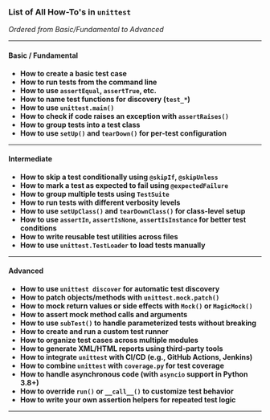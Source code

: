 ### List of All How-To's in `unittest`

*Ordered from Basic/Fundamental to Advanced*

---

#### **Basic / Fundamental**

* **How to create a basic test case**
* **How to run tests from the command line**
* **How to use `assertEqual`, `assertTrue`, etc.**
* **How to name test functions for discovery (`test_*`)**
* **How to use `unittest.main()`**
* **How to check if code raises an exception with `assertRaises()`**
* **How to group tests into a test class**
* **How to use `setUp()` and `tearDown()` for per-test configuration**

---

#### **Intermediate**

* **How to skip a test conditionally using `@skipIf`, `@skipUnless`**
* **How to mark a test as expected to fail using `@expectedFailure`**
* **How to group multiple tests using `TestSuite`**
* **How to run tests with different verbosity levels**
* **How to use `setUpClass()` and `tearDownClass()` for class-level setup**
* **How to use `assertIn`, `assertIsNone`, `assertIsInstance` for better test conditions**
* **How to write reusable test utilities across files**
* **How to use `unittest.TestLoader` to load tests manually**

---

#### **Advanced**

* **How to use `unittest discover` for automatic test discovery**
* **How to patch objects/methods with `unittest.mock.patch()`**
* **How to mock return values or side effects with `Mock()` or `MagicMock()`**
* **How to assert mock method calls and arguments**
* **How to use `subTest()` to handle parameterized tests without breaking**
* **How to create and run a custom test runner**
* **How to organize test cases across multiple modules**
* **How to generate XML/HTML reports using third-party tools**
* **How to integrate `unittest` with CI/CD (e.g., GitHub Actions, Jenkins)**
* **How to combine `unittest` with `coverage.py` for test coverage**
* **How to handle asynchronous code (with `asyncio` support in Python 3.8+)**
* **How to override `run()` or `__call__()` to customize test behavior**
* **How to write your own assertion helpers for repeated test logic**

---
